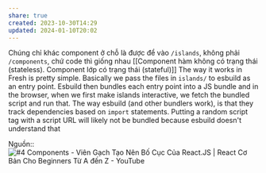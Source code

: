 ```yaml
---
share: true
created: 2023-10-30T14:29
updated: 2024-01-10T20:02
---
```

Chúng chỉ khác component ở chỗ là được để vào `/islands`, không phải `/components`, chứ code thì giống nhau
[[Component hàm không có trạng thái (stateless). Component lớp có trạng thái (stateful)]]
The way it works in Fresh is pretty simple. Basically we pass the files in `islands/` to esbuild as an entry point. Esbuild then bundles each entry point into a JS bundle and in the browser, when we first make islands interactive, we fetch the bundled script and run that. The way esbuild (and other bundlers work), is that they track dependencies based on `import` statements. Putting a random script tag with a script URL will likely not be bundled because esbuild doesn't understand that

Nguồn:: ![#4 Components - Viên Gạch Tạo Nên Bố Cục Của React.JS | React Cơ Bản Cho Beginners Từ A đến Z - YouTube](https://youtu.be/uzYSCOwhzxw?si=FlO3xgE55oHRubtD&t=535)